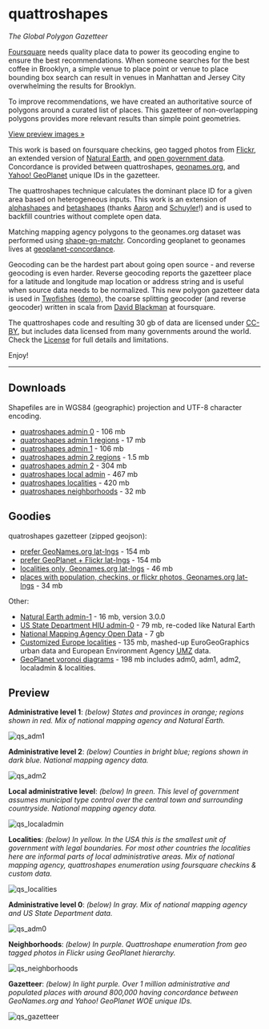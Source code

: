 # quattroshapes

_The Global Polygon Gazetteer_

[Foursquare](http://foursquare.com) needs quality place data to power its geocoding engine to ensure the best recommendations. When someone searches for the best coffee in Brooklyn, a simple venue to place point or venue to place bounding box search can result in venues in Manhattan and Jersey City overwhelming the results for Brooklyn. 

To improve recommendations, we have created an authoritative source of polygons around a curated list of places. This gazetteer of non-overlapping polygons provides more relevant results than simple point geometries. 

[View preview images »](https://github.com/foursquare/quattroshapes#preview)

This work is based on foursquare checkins, geo tagged photos from [Flickr](http://flickr.com), an extended version of [Natural Earth](http://naturalearthdata.com), and [open government data](http://brigade.codeforamerica.org/opendata). Concordance is provided between quattroshapes, [geonames.org](http://geonames.org), and [Yahoo! GeoPlanet](http://developer.yahoo.com/geo/geoplanet/) unique IDs in the gazetteer.

The quattroshapes technique calculates the dominant place ID for a given area based on heterogeneous inputs. This work is an extension of [alphashapes](http://code.flickr.net/2008/10/30/the-shape-of-alpha/) and [betashapes](https://github.com/simplegeo/betashapes) (thanks [Aaron](https://github.com/straup) and [Schuyler](https://github.com/schuyler)!) and is used to backfill countries without complete open data.

Matching mapping agency polygons to the geonames.org dataset was performed using [shape-gn-matchr](https://github.com/blackmad/shputils). Concording geoplanet to geonames lives at [geoplanet-concordance](https://github.com/blackmad/geoplanet-concordance).

Geocoding can be the hardest part about going open source - and reverse geocoding is even harder. Reverse geocoding reports the gazetteer place for a latitude and longitude map location or address string and is useful when source data needs to be normalized. This new polygon gazetteer data is used in [Twofishes](https://github.com/foursquare/twofishes) ([demo](http://twofishes.net)), the coarse splitting geocoder (and reverse geocoder) written in scala from [David Blackman](https://github.com/blackmad/) at foursquare.

The quattroshapes code and resulting 30 gb of data are licensed under [CC-BY](http://creativecommons.org/licenses/by/2.0/), but includes data licensed from many governments around the world. Check the [License](LICENSE.md) for full details and limitations.

Enjoy!

---

## Downloads

Shapefiles are in WGS84 (geographic) projection and UTF-8 character encoding. 

* [quatroshapes admin 0](http://www.nextzen.org.s3.amazonaws.com/downloads/quattroshapes/qs_adm0.zip) - 106 mb
* [quatroshapes admin 1 regions](http://www.nextzen.org.s3.amazonaws.com/downloads/quattroshapes/qs_adm1_region.zip) - 17 mb
* [quatroshapes admin 1](http://www.nextzen.org.s3.amazonaws.com/downloads/quattroshapes/qs_adm1.zip) - 106 mb
* [quatroshapes admin 2 regions](http://www.nextzen.org.s3.amazonaws.com/downloads/quattroshapes/qs_adm2_region.zip) - 1.5 mb
* [quatroshapes admin 2](http://www.nextzen.org.s3.amazonaws.com/downloads/quattroshapes/qs_adm2.zip) - 304 mb
* [quatroshapes local admin](http://www.nextzen.org.s3.amazonaws.com/downloads/quattroshapes/qs_localadmin.zip) - 467 mb
* [quatroshapes localities](http://www.nextzen.org.s3.amazonaws.com/downloads/quattroshapes/qs_localities.zip) - 420 mb
* [quatroshapes neighborhoods](http://www.nextzen.org.s3.amazonaws.com/downloads/quattroshapes/qs_neighborhoods.zip) - 32 mb

## Goodies

quatroshapes gazetteer (zipped geojson):

* [prefer GeoNames.org lat-lngs](http://www.nextzen.org.s3.amazonaws.com/downloads/quattroshapes/quattroshapes_gazetteer_gn_then_gp.zip) - 154 mb
* [prefer GeoPlanet + Flickr lat-lngs](http://www.nextzen.org.s3.amazonaws.com/downloads/quattroshapes/quattroshapes_gazetteer_gp_then_gn.zip) - 154 mb
* [localities only, Geonames.org lat-lngs](http://www.nextzen.org.s3.amazonaws.com/downloads/quattroshapes/quattroshapes_gazetteer_gn_then_gp_locality.zip) - 46 mb
* [places with population, checkins, or flickr photos, Geonames.org lat-lngs](http://www.nextzen.org.s3.amazonaws.com/downloads/quattroshapes/quattroshapes_gazetteer_gn_then_gp_with_content.zip) - 34 mb

Other:

* [Natural Earth admin-1](http://www.nextzen.org.s3.amazonaws.com/downloads/quattroshapes/ne_adm1.zip) - 16 mb, version 3.0.0
* [US State Department HIU admin-0](http://www.nextzen.org.s3.amazonaws.com/downloads/quattroshapes/ne_ussd_adm0.zip) - 79 mb, re-coded like Natural Earth
* [National Mapping Agency Open Data](http://www.nextzen.org.s3.amazonaws.com/downloads/quattroshapes/nma.zip) - 7 gb
* [Customized Europe localities](http://www.nextzen.org.s3.amazonaws.com/downloads/quattroshapes/europe_localities.zip) - 135 mb, mashed-up EuroGeoGraphics urban data and European Environment Agency [UMZ](http://www.eea.europa.eu/data-and-maps/data/urban-morphological-zones-2006-umz2006-f3v0) data.
* [GeoPlanet voronoi diagrams](http://www.nextzen.org.s3.amazonaws.com/downloads/quattroshapes/geoplanet_voronoi.zip) - 198 mb includes adm0, adm1, adm2, localadmin & localities.

 
## Preview

**Administrative level 1**: 
_(below) States and provinces in orange; regions shown in red. Mix of national mapping agency and Natural Earth._

![qs_adm1](images/qs_adm1.png)

**Administrative level 2**: 
_(below) Counties in bright blue; regions shown in dark blue. National mapping agency data._

![qs_adm2](images/qs_adm2.png)

**Local administrative level**: 
_(below) In green. This level of government assumes municipal type control over the central town and surrounding countryside. National mapping agency data._

![qs_localadmin](images/qs_localadmin.png)

**Localities**: 
_(below) In yellow. In the USA this is the smallest unit of government with legal boundaries. For most other countries the localities here are informal parts of local administrative areas. Mix of national mapping agency, quattroshapes enumeration using foursquare checkins & custom data._

![qs_localities](images/qs_localities.png)

**Administrative level 0**: 
_(below) In gray. Mix of national mapping agency and US State Department data._

![qs_adm0](images/qs_adm0.png)

**Neighborhoods**: 
_(below) In purple. Quattroshape enumeration from geo tagged photos in Flickr using GeoPlanet hierarchy._

![qs_neighborhoods](images/qs_neighborhoods.png)

**Gazetteer**: 
_(below) In light purple. Over 1 million administrative and populated places with around 800,000 having concordance between GeoNames.org and Yahoo! GeoPlanet WOE unique IDs._

![qs_gazetteer](images/qs_gazetteer.png)
